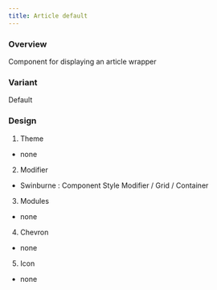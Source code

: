 ```yaml
---
title: Article default
---
```


### Overview
  Component for displaying an article wrapper
### Variant
  Default
### Design
1. Theme
 * none
2. Modifier
 * Swinburne : Component Style Modifier / Grid / Container
3. Modules
 * none
4. Chevron
 * none
5. Icon
 * none
